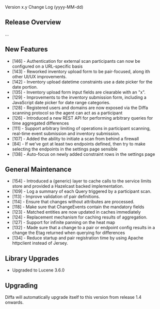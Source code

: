  Version x.y Change Log (yyyy-MM-dd)

## Release Overview

...

## New Features

* [146] - Authentication for external scan participants can now be configured on a URL-specific basis
* [143] - Reworked inventory upload form to be pair-focused, along ith other UI/UX improvements.
* [142] - Inventory upload datetime constraints use a date picker for the date portion.
* [135] - Inventory upload form input fields are clearable with an "x".
* [129] - Improvements to the inventory submission form, including a JavaScript date picker for date range categories.
* [128] - Registered users and domains are now exposed via the Diffa scanning protocol so the agent can act as a participant
* [126] - Introduced a new REST API for performing arbitrary queries for time aggregated differences
* [111] - Support arbitrary limiting of operations in participant scanning, real-time event submission and inventory submission.
* [107] - Added the ability to initiate a scan from behind a firewall
* [84]  - If we've got at least two endpoints defined, then try to make selecting the endpoints in the settings page sensible
* [138] - Auto-focus on newly added constraint rows in the settings page 

## General Maintenance

* [154] - Introduced a (generic) layer to cache calls to the service limits store and provided a Hazelcast backed implementation.
* [109] - Log a summary of each Query triggered by a participant scan.
* [113] - Improve validation of pair definitions.
* [114] - Ensure that changes without attributes are processed.
* [118] - Make sure that ChangeEvents contain the mandatory fields
* [123] - Matched entities are now updated in caches immediately
* [124] - Replacement mechanism for caching results of aggregation.
* [127] - Support for infinite panning on the heat map
* [132] - Made sure that a change to a pair or endpoint config results in a change the Etag returned when querying for differences
* [134] - Reduce startup and pair registration time by using Apache httpclient instead of Jersey.

## Library Upgrades

* Upgraded to Lucene 3.6.0

## Upgrading

Diffa will automatically upgrade itself to this version from release 1.4 onwards.
